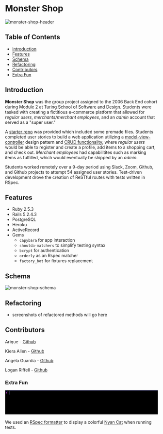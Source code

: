 # Monster Shop

<img width="1435" alt="monster-shop-header" src="https://user-images.githubusercontent.com/46658858/93547063-73c8d500-f921-11ea-8eec-605926c6c137.png">

## Table of Contents

- [Introduction](#introduction)
- [Features](#features)
- [Schema](#schema)
- [Refactoring](#refactoring)
- [Contributors](#contributors)
- [Extra Fun](#extra-fun)

## Introduction

__Monster Shop__ was the group project assigned to the 2006 Back End cohort during Module 2 at [Turing School of Software and Design](https://turing.io/). Students were tasked with creating a fictitious e-commerce platform that allowed for _regular users_, _merchants/merchant employees_, and an _admin_ account that served as a "super user."

A [starter repo](https://github.com/turingschool-examples/monster_shop_2005) was provided which included some premade files. Students completed user stories to build a web application utilizing a [model-view-controller](https://backend.turing.io/module2/lessons/intro_to_mvc) design pattern and [CRUD functionality](https://backend.turing.io/module2/lessons/restful_routes_and_crud), where _regular users_ would be able to register and create a profile, add items to a shopping cart, and check out. _Merchant employees_ had capabilitites such as marking items as fulfilled, which would eventually be shipped by an _admin_.

Students worked remotely over a 9-day period using Slack, Zoom, Github, and Github projects to attempt 54 assigned user stories. Test-driven development drove the creation of ReSTful routes with tests written in RSpec.

## Features
- Ruby 2.5.3
- Rails 5.2.4.3
- PostgreSQL
- Heroku
- ActiveRecord
- Gems
    - `capybara` for app interaction
    - `shoulda-matchers` to simplify testing syntax
    - `bcrypt` for authentication
    - `orderly` as an Rspec matcher
    - `factory_bot` for fixtures replacement

## Schema

![monster-shop-schema](https://user-images.githubusercontent.com/46658858/93551307-ca86dc80-f92a-11ea-8132-5011033664b2.png)

## Refactoring

- screenshots of refactored methods will go here

## Contributors

Arique - [Github](https://github.com/Arique1104)

Kiera Allen - [Github](https://github.com/KieraAllen)

Angela Guardia - [Github](https://github.com/AngelaGuardia)

Logan Riffell - [Github](https://github.com/lkriffell)

### Extra Fun

![NYAN](https://raw.githubusercontent.com/mattsears/nyan-cat-formatter/master/nyan_example.gif)

We used an [RSpec formatter](https://github.com/mattsears/nyan-cat-formatter) to display a colorful [Nyan Cat](https://en.wikipedia.org/wiki/Nyan_Cat) when running tests.
